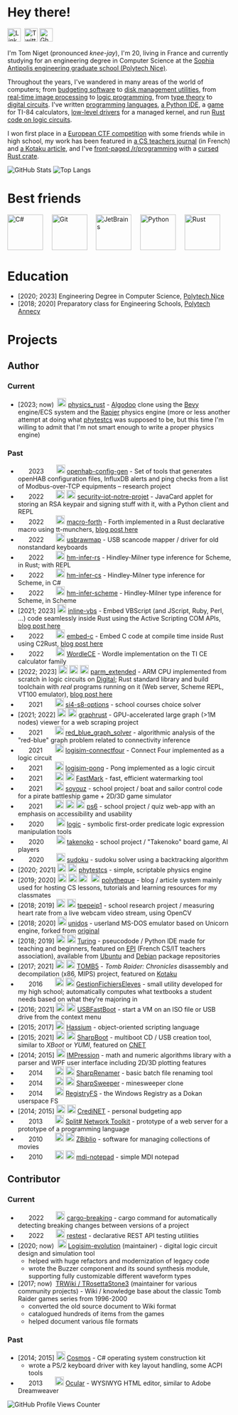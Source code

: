 # Hey there!

[<img alt="LinkedIn" height=30 src="https://cdn.jsdelivr.net/gh/devicons/devicon/icons/linkedin/linkedin-original.svg" />](https://www.linkedin.com/in/tom-niget/)  [<img alt="Twitter" height=30 src="https://cdn.jsdelivr.net/gh/devicons/devicon/icons/twitter/twitter-original.svg" />](https://twitter.com/zdimension_)
 [<img alt="Ghost (Blog)" height=30 src="https://ghost.org/images/logos/ghost-logo-orb.png" />](https://zdimension.fr)

I'm Tom Niget (pronounced *knee-jay*), I'm 20, living in France and currently studying for an engineering degree in Computer Science at the [Sophia Antipolis engineering graduate school (Polytech Nice)](https://polytech.univ-cotedazur.fr/).

Throughout the years, I've wandered in many areas of the world of computers; from [budgeting software](https://github.com/zdimension/CrediNET) to [disk management utilities](https://github.com/zdimension/SharpBoot), from [real-time image processing](https://github.com/zdimension/tpepeip1) to [logic programming](https://github.com/zdimension/si4-s8-options), from [type theory](https://github.com/zdimension/hm-infer-scheme) to [digital circuits](https://github.com/zdimension/logisim-pong). I've written [programming languages](https://github.com/HassiumTeam/Hassium), [a Python IDE](https://github.com/TuringApp/Turing), a [game](https://github.com/zdimension/wordle-ce) for TI-84 calculators, [low-level drivers](https://github.com/CosmosOS/Cosmos) for a managed kernel, and run [Rust code on logic circuits](https://twitter.com/zdimension_/status/1554953047847337985).

I won first place in a [European CTF competition](https://esisar.grenoble-inp.fr/en/about/csaw-results) with some friends while in high school, my work has been featured in [a CS teachers journal](https://www.epi.asso.fr/revue/lu/l1806n.htm) (in French) and [a Kotaku article](https://www.kotaku.com.au/2018/02/decompiled-tomb-raider-source-code-reveals-loads-of-vulgar-commentary/), and I've [front-paged /r/programming](https://www.reddit.com/r/programming/comments/t0pzxb/tired_of_safe_programming_embed_c_directly_in/) with a [cursed Rust crate](https://github.com/zdimension/embed-c).

![GitHub Stats](https://github-readme-stats.vercel.app/api?username=zdimension&count_private=true&show_icons=true&include_all_commits=true&theme=nord)
![Top Langs](https://github-readme-stats.vercel.app/api/top-langs/?username=zdimension&layout=compact&hide=lua&theme=nord)

# Best friends

<img alt="C#" height=80 src="https://cdn.jsdelivr.net/gh/devicons/devicon/icons/csharp/csharp-original.svg">     <img alt="Git" height=80 src="https://cdn.jsdelivr.net/gh/devicons/devicon/icons/git/git-original.svg">     <img alt="JetBrains" height=80 src="https://resources.jetbrains.com/storage/products/company/brand/logos/jb_beam.svg">     <img alt="Python" height=80 src="https://cdn.jsdelivr.net/gh/devicons/devicon/icons/python/python-original.svg">     <img alt="Rust" width=80 src="https://upload.wikimedia.org/wikipedia/commons/0/0f/Original_Ferris.svg" />


# Education

- [2020; 2023] Engineering Degree in Computer Science, [Polytech Nice](https://polytech.univ-cotedazur.fr/)
- [2018; 2020] Preparatory class for Engineering Schools, [Polytech Annecy](https://www.polytech.univ-smb.fr/)

# Projects

## Author

### Current

- \[2023; now)  <img alt="Rust" height=20 src="https://cdn.jsdelivr.net/gh/devicons/devicon/icons/rust/rust-plain.svg"> [physics_rust](https://github.com/zdimension/physics_rust) - [Algodoo](http://www.algodoo.com/) clone using the [Bevy](https://github.com/bevyengine/bevy) engine/ECS system and the [Rapier](https://github.com/dimforge/rapier) physics engine (more or less another attempt at doing what [phytestcs](https://github.com/zdimension/phytestcs) was supposed to be, but this time I'm willing to admit that I'm not smart enough to write a proper physics engine)

### Past

-       2023       <img alt="Python" height=20 src="https://cdn.jsdelivr.net/gh/devicons/devicon/icons/python/python-original.svg"> [openhab-config-gen](https://github.com/zdimension/security-iot-notre-projet) - Set of tools that generates openHAB configuration files, InfluxDB alerts and ping checks from a list of Modbus-over-TCP equipments – research project
-       2022       <img alt="Java" height=20 src="https://cdn.jsdelivr.net/gh/devicons/devicon/icons/java/java-original.svg"> <img alt="Python" height=20 src="https://cdn.jsdelivr.net/gh/devicons/devicon/icons/python/python-original.svg"> [security-iot-notre-projet](https://github.com/zdimension/security-iot-notre-projet) - JavaCard applet for storing an RSA keypair and signing stuff with it, with a Python client and REPL
-       2022       <img alt="Rust" height=20 src="https://cdn.jsdelivr.net/gh/devicons/devicon/icons/rust/rust-plain.svg"> [macro-forth](https://github.com/zdimension/macro-forth) - Forth implemented in a Rust declarative macro using tt-munchers, [blog post here](https://zdimension.fr/stack-machines-and-where-to-find-them/)
-       2022       <img alt="Rust" height=20 src="https://cdn.jsdelivr.net/gh/devicons/devicon/icons/rust/rust-plain.svg"> [usbrawmap](https://github.com/zdimension/usbrawmap) - USB scancode mapper / driver for old nonstandard keyboards
-       2022       <img alt="Rust" height=20 src="https://cdn.jsdelivr.net/gh/devicons/devicon/icons/rust/rust-plain.svg"> [hm-infer-rs](https://github.com/zdimension/hm-infer-rs) - Hindley-Milner type inference for Scheme, in Rust; with REPL
-       2022       <img alt="C#" height=20 src="https://cdn.jsdelivr.net/gh/devicons/devicon/icons/csharp/csharp-original.svg"> [hm-infer-cs](https://github.com/zdimension/hm-infer-cs) - Hindley-Milner type inference for Scheme, in C#
-       2022       <img alt="Racket" height=20 src="https://upload.wikimedia.org/wikipedia/commons/c/c1/Racket-logo.svg"> [hm-infer-scheme](https://github.com/zdimension/hm-infer-scheme) - Hindley-Milner type inference for Scheme, in Scheme
- \[2021; 2023] <img alt="Rust" height=20 src="https://cdn.jsdelivr.net/gh/devicons/devicon/icons/rust/rust-plain.svg"> [inline-vbs](https://github.com/zdimension/inline-vbs) - Embed VBScript (and JScript, Ruby, Perl, ...) code seamlessly inside Rust using the Active Scripting COM APIs, [blog post here](https://zdimension.fr/how-i-learned-to-stop-worrying-and-love-macros/)
-       2022       <img alt="Rust" height=20 src="https://cdn.jsdelivr.net/gh/devicons/devicon/icons/rust/rust-plain.svg"> [embed-c](https://github.com/zdimension/embed-c) - Embed C code at compile time inside Rust using C2Rust, [blog post here](https://zdimension.fr/how-i-learned-to-stop-worrying-and-love-macros/)
-       2022       <img alt="C" height=20 src="https://cdn.jsdelivr.net/gh/devicons/devicon/icons/c/c-original.svg"> [WordleCE](https://github.com/zdimension/wordle-ce) - Wordle implementation on the TI CE calculator family
- \[2022; 2023] <img alt="C" height=20 src="https://cdn.jsdelivr.net/gh/devicons/devicon/icons/c/c-original.svg"> <img alt="Racket" height=20 src="https://upload.wikimedia.org/wikipedia/commons/c/c1/Racket-logo.svg"> <img alt="Rust" height=20 src="https://cdn.jsdelivr.net/gh/devicons/devicon/icons/rust/rust-plain.svg"> [parm_extended](https://github.com/zdimension/parm_extended) - ARM CPU implemented from scratch in logic circuits on [Digital](https://github.com/hneemann/Digital); Rust standard library and build toolchain with *real* programs running on it (Web server, Scheme REPL, VT100 emulator), [blog post here](https://zdimension.fr/crabs-all-the-way-down/)
-       2021       <img alt="Prolog" height=20 src="https://starbeamrainbowlabs.com/images/logos/swi-prolog.svg"> [si4-s8-options](https://github.com/zdimension/si4-s8-options) - school courses choice solver
- \[2021; 2022] <img alt="Rust" height=20 src="https://cdn.jsdelivr.net/gh/devicons/devicon/icons/rust/rust-plain.svg"> <img alt="OpenGL" height=20 src="https://cdn.jsdelivr.net/gh/devicons/devicon/icons/opengl/opengl-plain.svg"> [graphrust](https://github.com/zdimension/graphrust) - GPU-accelerated large graph (>1M nodes) viewer for a web scraping project
-       2021       <img alt="C++" height=20 src="https://cdn.jsdelivr.net/gh/devicons/devicon/icons/cplusplus/cplusplus-original.svg"> [red_blue_graph_solver](https://github.com/thomasarmel/red_blue_graph_solver_1) - algorithmic analysis of the "red-blue" graph problem related to connectivity inference
-       2021       <img alt="Logisim circuit" height=20 src="https://upload.wikimedia.org/wikipedia/commons/b/ba/Logisim-icon.svg"> [logisim-connectfour](https://github.com/zdimension/logisim-connectfour) - Connect Four implemented as a logic circuit
-       2021       <img alt="Logisim circuit" height=20 src="https://upload.wikimedia.org/wikipedia/commons/b/ba/Logisim-icon.svg"> [logisim-pong](https://github.com/zdimension/logisim-pong) - Pong implemented as a logic circuit
-       2021       <img alt="C#" height=20 src="https://cdn.jsdelivr.net/gh/devicons/devicon/icons/csharp/csharp-original.svg"> <img alt="Windows Forms" height=20 src="https://i.imgur.com/lrqrIUg.png"> [FastMark](https://github.com/zdimension/FastMark) - fast, efficient watermarking tool
-       2021       <img alt="Java" height=20 src="https://cdn.jsdelivr.net/gh/devicons/devicon/icons/java/java-original.svg"> [soyouz](https://github.com/zdimension/pns-si3-qgl-2021-soyouz) - school project / boat and sailor control code for a pirate battleship game + 2D/3D game simulator
-       2021       <img alt="Angular" height=20 src="https://cdn.jsdelivr.net/gh/devicons/devicon/icons/angularjs/angularjs-original.svg"> <img alt="CSS" height=20 src="https://cdn.jsdelivr.net/gh/devicons/devicon/icons/css3/css3-original.svg"> <img alt="TypeScript" height=20 src="https://cdn.jsdelivr.net/gh/devicons/devicon/icons/typescript/typescript-original.svg"> [ps6](https://github.com/zdimension/2020-2021-ps6-polytechnicois) - school project / quiz web-app with an emphasis on accessibility and usability
-       2020       <img alt="Python" height=20 src="https://cdn.jsdelivr.net/gh/devicons/devicon/icons/python/python-original.svg"> [logic](https://github.com/zdimension/logic) - symbolic first-order predicate logic expression manipulation tools
-       2020       <img alt="Java" height=20 src="https://cdn.jsdelivr.net/gh/devicons/devicon/icons/java/java-original.svg"> [takenoko](https://github.com/zdimension/takenoko) - school project / "Takenoko" board game, AI players
-       2020       <img alt="C++" height=20 src="https://cdn.jsdelivr.net/gh/devicons/devicon/icons/cplusplus/cplusplus-original.svg"> [sudoku](https://github.com/zdimension/sudoku) - sudoku solver using a backtracking algorithm
- \[2020; 2021] <img alt="C#" height=20 src="https://cdn.jsdelivr.net/gh/devicons/devicon/icons/csharp/csharp-original.svg"> <img alt="SFML" height=20 src="https://upload.wikimedia.org/wikipedia/commons/a/a0/SFML_Logo.svg"> [phytestcs](https://github.com/zdimension/phytestcs) - simple, scriptable physics engine
- \[2019; 2020] <img alt="PHP" height=20 src="https://cdn.jsdelivr.net/gh/devicons/devicon/icons/php/php-original.svg"> <img alt="Laravel" height=20 src="https://cdn.jsdelivr.net/gh/devicons/devicon/icons/laravel/laravel-plain.svg"> <img alt="JavaScript" height=20 src="https://cdn.jsdelivr.net/gh/devicons/devicon/icons/javascript/javascript-original.svg">  <img alt="MySQL" height=20 src="https://cdn.jsdelivr.net/gh/devicons/devicon/icons/mysql/mysql-original.svg"> [polytheque](https://github.com/zdimension/polytheque) - blog / article system mainly used for hosting CS lessons, tutorials and learning resources for my classmates
- \[2018; 2019] <img alt="Python" height=20 src="https://cdn.jsdelivr.net/gh/devicons/devicon/icons/python/python-original.svg"> <img alt="OpenCV" height=20 src="https://opencv.org/wp-content/uploads/2020/07/OpenCV_logo_no_text-1.svg"> [tpepeip1](https://github.com/zdimension/tpepeip1) - school research project / measuring heart rate from a live webcam video stream, using OpenCV
- \[2018; 2020] <img alt="C" height=20 src="https://cdn.jsdelivr.net/gh/devicons/devicon/icons/c/c-original.svg"> [unidos](https://github.com/zdimension/unidos) - userland MS-DOS emulator based on Unicorn engine, forked from [original](https://github.com/aquynh/unidos)
- \[2018; 2019] <img alt="Python" height=20 src="https://cdn.jsdelivr.net/gh/devicons/devicon/icons/python/python-original.svg"> <img alt="Qt" height=20 src="https://upload.wikimedia.org/wikipedia/commons/0/0b/Qt_logo_2016.svg"> [Turing](https://github.com/TuringApp/Turing) - pseucodode / Python IDE made for teaching and beginners, featured on [EPI](https://www.epi.asso.fr/revue/lu/l1806n.htm) (French CS/IT teachers association), available from [Ubuntu](https://packages.ubuntu.com/source/focal/turing) and [Debian](https://packages.debian.org/buster/turing) package repositories
- \[2017; 2021] <img alt="C" height=20 src="https://cdn.jsdelivr.net/gh/devicons/devicon/icons/c/c-original.svg"> <img alt="C++" height=20 src="https://cdn.jsdelivr.net/gh/devicons/devicon/icons/cplusplus/cplusplus-original.svg"> [TOMB5](https://github.com/TOMB5/TOMB5) - *Tomb Raider: Chronicles* disassembly and decompilation (x86, MIPS) project, featured on [Kotaku](https://www.kotaku.com.au/2018/02/decompiled-tomb-raider-source-code-reveals-loads-of-vulgar-commentary/)
-       2016       <img alt="C#" height=20 src="https://cdn.jsdelivr.net/gh/devicons/devicon/icons/csharp/csharp-original.svg"> <img alt="Windows Forms" height=20 src="https://i.imgur.com/lrqrIUg.png"> [GestionFichiersEleves](https://github.com/zdimension/GestionFichiersEleves) - small utility developed for my high school; automatically computes what textbooks a student needs based on what they're majoring in
- \[2016; 2021] <img alt="C#" height=20 src="https://cdn.jsdelivr.net/gh/devicons/devicon/icons/csharp/csharp-original.svg"> <img alt="Windows Forms" height=20 src="https://i.imgur.com/lrqrIUg.png"> [USBFastBoot](https://github.com/zdimension/USBFastBoot) - start a VM on an ISO file or USB drive from the context menu
- \[2015; 2017] <img alt="C#" height=20 src="https://cdn.jsdelivr.net/gh/devicons/devicon/icons/csharp/csharp-original.svg"> [Hassium](https://github.com/HassiumTeam/Hassium) - object-oriented scripting language
- \[2015; 2021] <img alt="C#" height=20 src="https://cdn.jsdelivr.net/gh/devicons/devicon/icons/csharp/csharp-original.svg"> <img alt="Windows Forms" height=20 src="https://i.imgur.com/lrqrIUg.png"> [SharpBoot](https://github.com/zdimension/SharpBoot) - multiboot CD / USB creation tool, similar to *XBoot* or *YUMI*, featured on [CNET](https://download.cnet.com/SharpBoot/3000-18513_4-76449825.html)
- \[2014; 2015] <img alt="C#" height=20 src="https://cdn.jsdelivr.net/gh/devicons/devicon/icons/csharp/csharp-original.svg"> [IMPression](https://github.com/zdimension/IMPression) - math and numeric algorithms library with a parser and WPF user interface including 2D/3D plotting features
-       2014       <img alt="C#" height=20 src="https://cdn.jsdelivr.net/gh/devicons/devicon/icons/csharp/csharp-original.svg"> <img alt="Windows Forms" height=20 src="https://i.imgur.com/lrqrIUg.png"> [SharpRenamer](https://github.com/zdimension/SharpRenamer) - basic batch file renaming tool
-       2014       <img alt="C#" height=20 src="https://cdn.jsdelivr.net/gh/devicons/devicon/icons/csharp/csharp-original.svg"> <img alt="Windows Forms" height=20 src="https://i.imgur.com/lrqrIUg.png"> [SharpSweeper](https://github.com/zdimension/SharpSweeper) - minesweeper clone
-       2014       <img alt="C#" height=20 src="https://cdn.jsdelivr.net/gh/devicons/devicon/icons/csharp/csharp-original.svg"> [RegistryFS](https://github.com/zdimension/RegistryFS) - the Windows Registry as a Dokan userspace FS
- \[2014; 2015] <img alt="C#" height=20 src="https://cdn.jsdelivr.net/gh/devicons/devicon/icons/csharp/csharp-original.svg"> <img alt="Windows Forms" height=20 src="https://i.imgur.com/lrqrIUg.png"> [CrediNET](https://github.com/zdimension/CrediNET) - personal budgeting app
-       2013       <img alt="C#" height=20 src="https://cdn.jsdelivr.net/gh/devicons/devicon/icons/csharp/csharp-original.svg"> [Split# Network Toolkit](https://github.com/zdimension/splitsharpnettoolkit) - prototype of a web server for a prototype of a programming language
-       2010       <img alt="VB.NET" height=20 src="https://upload.wikimedia.org/wikipedia/commons/4/40/VB.NET_Logo.svg"> <img alt="Windows Forms" height=20 src="https://i.imgur.com/lrqrIUg.png"> [ZBiblio](https://github.com/zdimension/zbiblio) - software for managing collections of movies
-       2010       <img alt="VB.NET" height=20 src="https://upload.wikimedia.org/wikipedia/commons/4/40/VB.NET_Logo.svg"> <img alt="Windows Forms" height=20 src="https://i.imgur.com/lrqrIUg.png"> [mdi-notepad](https://github.com/zdimension/mdi-notepad) - simple MDI notepad

## Contributor

### Current

-       2022       <img alt="Rust" height=20 src="https://cdn.jsdelivr.net/gh/devicons/devicon/icons/rust/rust-plain.svg"> [cargo-breaking](https://github.com/iomentum/cargo-breaking) - cargo command for automatically detecting breaking changes between versions of a project
-       2022       <img alt="Rust" height=20 src="https://cdn.jsdelivr.net/gh/devicons/devicon/icons/rust/rust-plain.svg"> [restest](https://github.com/iomentum/restest) - declarative REST API testing utilities
- \[2020; now)  <img alt="Java" height=20 src="https://cdn.jsdelivr.net/gh/devicons/devicon/icons/java/java-original.svg"> [Logisim-evolution](https://github.com/logisim-evolution/logisim-evolution) (maintainer) - digital logic circuit design and simulation tool
    - helped with huge refactors and modernization of legacy code
    - wrote the Buzzer component and its sound synthesis module, supporting fully customizable different waveform types
- \[2017; now)  [TRWiki / TRosettaStone3](https://trwiki.earvillage.net/) (maintainer for various community projects) - Wiki / knowledge base about the classic Tomb Raider games series from 1996-2000
    - converted the old source document to Wiki format
    - catalogued hundreds of items from the games
    - helped document various file formats

### Past

- \[2014; 2015] <img alt="C#" height=20 src="https://cdn.jsdelivr.net/gh/devicons/devicon/icons/csharp/csharp-original.svg"> [Cosmos](https://github.com/CosmosOS/Cosmos) - C# operating system construction kit
    - wrote a PS/2 keyboard driver with key layout handling, some ACPI tools
-       2013       <img alt="C#" height=20 src="https://cdn.jsdelivr.net/gh/devicons/devicon/icons/csharp/csharp-original.svg"> [Ocular](https://github.com/zdimension/Ocular) - WYSIWYG HTML editor, similar to Adobe Dreamweaver

![GitHub Profile Views Counter](https://komarev.com/ghpvc/?username=zdimension)
